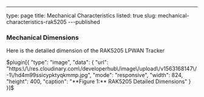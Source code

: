 ---
type: page
title: Mechanical Characteristics
listed: true
slug: mechanical-characteristics-rak5205
---published

### Mechanical Dimensions

Here is the detailed dimension of the RAK5205 LPWAN Tracker

$plugin[{
    "type": "image",
    "data": {
        "url": "https:\/\/res.cloudinary.com\/developerhub\/image\/upload\/v1563168147\/-1\/hd4m99ssicypktyqkmmp.jpg",
        "mode": "responsive",
        "width": 824,
        "height": 400,
        "caption": "**Figure 1:** RAK5205 Detailed Dimensions"
    }
}]$

